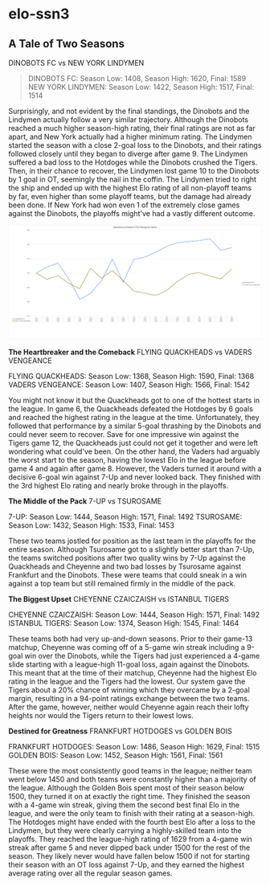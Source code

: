 # elo-ssn3

## A Tale of Two Seasons
DINOBOTS FC vs NEW YORK LINDYMEN
> DINOBOTS FC: Season Low: 1408, Season High: 1620, Final: 1589  
> NEW YORK LINDYMEN: Season Low: 1422, Season High: 1517, Final: 1514

Surprisingly, and not evident by the final standings, the Dinobots and the Lindymen actually follow a very similar trajectory. Although the Dinobots reached a much higher season-high rating, their final ratings are not as far apart, and New York actually had a higher minimum rating. The Lindymen started the season with a close 2-goal loss to the Dinobots, and their ratings followed closely until they began to diverge after game 9. The Lindymen suffered a bad loss to the Hotdoges while the Dinobots crushed the Tigers. Then, in their chance to recover, the Lindymen lost game 10 to the Dinobots by 1 goal in OT, seemingly the nail in the coffin. The Lindymen tried to right the ship and ended up with the highest Elo rating of all non-playoff teams by far, even higher than some playoff teams, but the damage had already been done. If New York had won even 1 of the extremely close games against the Dinobots, the playoffs might've had a vastly different outcome.

![](dinobots-vs-newyork.png)

__The Heartbreaker and the Comeback__
FLYING QUACKHEADS vs VADERS VENGEANCE

FLYING QUACKHEADS: Season Low: 1368, Season High: 1590, Final: 1368
VADERS VENGEANCE: Season Low: 1407, Season High: 1566, Final: 1542

You might not know it but the Quackheads got to one of the hottest starts in the league. In game 6, the Quackheads defeated the Hotdoges by 6 goals and reached the highest rating in the league at the time. Unfortunately, they followed that performance by a similar 5-goal thrashing by the Dinobots and could never seem to recover. Save for one impressive win against the Tigers game 12, the Quackheads just could not get it together and were left wondering what could've been. On the other hand, the Vaders had arguably the worst start to the season, having the lowest Elo in the league before game 4 and again after game 8. However, the Vaders turned it around with a decisive 6-goal win against 7-Up and never looked back. They finished with the 3rd highest Elo rating and nearly broke through in the playoffs.

__The Middle of the Pack__
7-UP vs TSUROSAME

7-UP: Season Low: 1444, Season High: 1571, Final: 1492
TSUROSAME: Season Low: 1432, Season High: 1533, Final: 1453

These two teams jostled for position as the last team in the playoffs for the entire season. Although Tsurosame got to a slightly better start than 7-Up, the teams switched positions after two quality wins by 7-Up against the Quackheads and Cheyenne and two bad losses by Tsurosame against Frankfurt and the Dinobots. These were teams that could sneak in a win against a top team but still remained firmly in the middle of the pack.

__The Biggest Upset__
CHEYENNE CZAICZAISH vs ISTANBUL TIGERS

CHEYENNE CZAICZAISH: Season Low: 1444, Season High: 1571, Final: 1492
ISTANBUL TIGERS: Season Low: 1374, Season High: 1545, Final: 1464

These teams both had very up-and-down seasons. Prior to their game-13 matchup, Cheyenne was coming off of a 5-game win streak including a 9-goal win over the Dinobots, while the Tigers had just experienced a 4-game slide starting with a league-high 11-goal loss, again against the Dinobots. This meant that at the time of their matchup, Cheyenne had the highest Elo rating in the league and the Tigers had the lowest. Our system gave the Tigers about a 20% chance of winning which they overcame by a 2-goal margin, resulting in a 94-point ratings exchange between the two teams. After the game, however, neither would Cheyenne again reach their lofty heights nor would the Tigers return to their lowest lows.

__Destined for Greatness__
FRANKFURT HOTDOGES vs GOLDEN BOIS

FRANKFURT HOTDOGES: Season Low: 1486, Season High: 1629, Final: 1515
GOLDEN BOIS: Season Low: 1452, Season High: 1561, Final: 1561

These were the most consistently good teams in the league; neither team went below 1450 and both teams were constantly higher than a majority of the league. Although the Golden Bois spent most of their season below 1500, they turned it on at exactly the right time. They finished the season with a 4-game win streak, giving them the second best final Elo in the league, and were the only team to finish with their rating at a season-high. The Hotdoges might have ended with the fourth best Elo after a loss to the Lindymen, but they were clearly carrying a highly-skilled team into the playoffs. They reached the league-high rating of 1629 from a 4-game win streak after game 5 and never dipped back under 1500 for the rest of the season. They likely never would have fallen below 1500 if not for starting their season with an OT loss against 7-Up, and they earned the highest average rating over all the regular season games.
